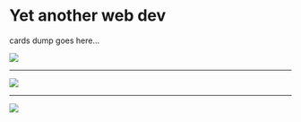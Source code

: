 # Yet another web dev
cards dump goes here...

<a href="https://github.com/Luckwut">
  <img src="https://github-readme-stats.vercel.app/api/top-langs/?username=Luckwut&layout=donut-vertical&hide_border=true&theme=chartreuse-dark" />
</a>

___

<a href="https://github.com/Luckwut">
  <img src="https://github-readme-stats.vercel.app/api?username=Luckwut&&show_icons=true&icon_color=873dff&hide_title=true&hide_border=true&theme=chartreuse-dark" />
</a>

___

<a href="https://www.codewars.com/users/Luckwut">
  <img src="https://github.r2v.ch/codewars?user=Luckwut&stroke=rgb100,100,255&top_languages=true" />
</a>
